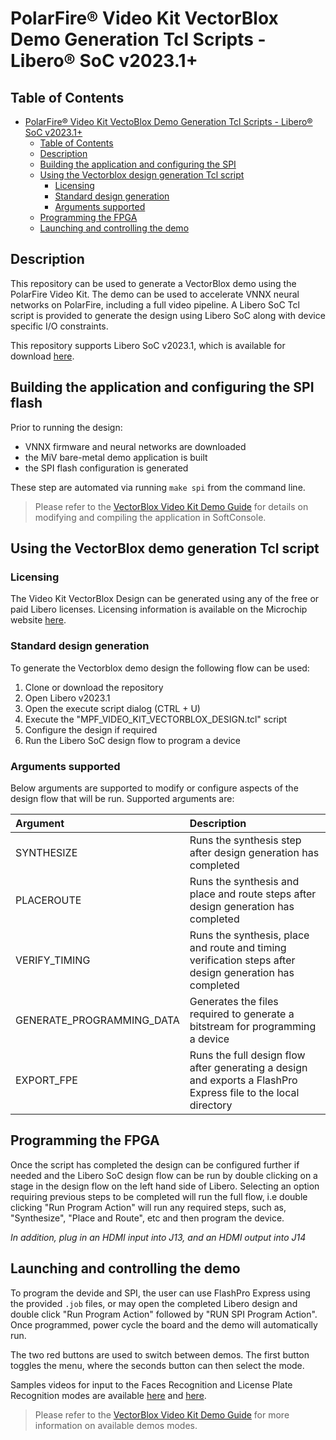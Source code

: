 # PolarFire&reg; Video Kit VectorBlox Demo Generation Tcl Scripts - Libero&reg; SoC v2023.1+

## Table of Contents

- [PolarFire&reg; Video Kit VectoBlox Demo Generation Tcl Scripts - Libero&reg; SoC v2023.1+](#polarfire-video-kit-vectorblox-demo-generation-tcl-scripts---libero-soc-v20231)
  - [Table of Contents](#table-of-contents)
  - [Description](#description)
  - [Building the application and configuring the SPI](#demo-building)
  - [Using the Vectorblox design generation Tcl script](#using-the-reference-design-generation-tcl-script)
    - [Licensing](#licensing)
    - [Standard design generation](#standard-design-generation)
    - [Arguments supported](#arguments-supported)
  - [Programming the FPGA](#programming-the-fpga)
  - [Launching and controlling the demo](#demo-controlling)

<a name="description"></a>
## Description

This repository can be used to generate a VectorBlox demo using the PolarFire Video Kit. The demo can be used to accelerate VNNX neural networks on PolarFire, including a full video pipeline. A Libero SoC Tcl script is provided to generate the design using Libero SoC along with device specific I/O constraints.

This repository supports Libero SoC v2023.1, which is available for download [here](https://www.microsemi.com/product-directory/design-resources/1750-libero-soc#downloads).

<a name="demo-building"></a>
## Building the application and configuring the SPI flash

Prior to running the design:
  - VNNX firmware and neural networks are downloaded
  - the MiV bare-metal demo application is built
  - the SPI flash configuration is generated

These step are automated via running `make spi` from the command line.

> Please refer to the [VectorBlox Video Kit Demo Guide](docs/VectorBlox_Video_Kit_Demo_Guide.pdf) for details on modifying and compiling the application in SoftConsole.


<a name="using-the-vectorblox-demo-generation-tcl-script"></a>
## Using the VectorBlox demo generation Tcl script

<a name="licensing"></a>
### Licensing

The Video Kit VectorBlox Design can be generated using any of the free or paid Libero licenses. Licensing information is available on the Microchip website [here](https://www.microchip.com/en-us/products/fpgas-and-plds/fpga-and-soc-design-tools/fpga/licensing).

<a name="standard-design-generation"></a>
### Standard design generation

To generate the Vectorblox demo design the following flow can be used:

1. Clone or download the repository
2. Open Libero v2023.1
3. Open the execute script dialog (CTRL + U)
4. Execute the "MPF_VIDEO_KIT_VECTORBLOX_DESIGN.tcl" script
5. Configure the design if required
6. Run the Libero SoC design flow to program a device

<a name="arguments-supported"></a>
### Arguments supported

Below arguments are supported to modify or configure aspects of the design flow that will be run. Supported arguments are:

| Argument                  | Description                                                                                                                                |
| :------------------------ | :------------------------------------------------------------------------------------------------------------------------------------------|
| SYNTHESIZE                | Runs the synthesis step after design generation has completed                                                         |
| PLACEROUTE                | Runs the synthesis and place and route steps after design generation has completed                                    |
| VERIFY_TIMING             | Runs the synthesis, place and route and timing verification steps after design generation has completed               |
| GENERATE_PROGRAMMING_DATA | Generates the files required to generate a bitstream for programming a device                                         |
| EXPORT_FPE                | Runs the full design flow after generating a design and exports a FlashPro Express file to the local directory                              |

<a name="programming-the-fpga"></a>
## Programming the FPGA

Once the script has completed the design can be configured further if needed and the Libero SoC design flow can be run by double clicking on a stage in the design flow on the left hand side of Libero. Selecting an option requiring previous steps to be completed will run the full flow, i.e double clicking "Run Program Action" will run any required steps, such as, "Synthesize", "Place and Route", etc and then program the device.

*In addition, plug in an HDMI input into J13, and an HDMI output into J14*


<a name="demo-controlling"></a>
## Launching and controlling the demo

To program the devide and SPI, the user can use FlashPro Express using the provided `.job` files, or may open the completed Libero design and double click "Run Program Action" followed by "RUN SPI Program Action". Once programmed, power cycle the board and the demo will automatically run.

The two red buttons are used to switch between demos. The first button toggles the menu, where the seconds button can then select the mode.

Samples videos for input to the Faces Recognition and License Plate Recognition modes are available [here](https://vector-blox-model-zoo.s3.us-west-2.amazonaws.com/Releases/SampleFaces.mp4) and [here](https://vector-blox-model-zoo.s3.us-west-2.amazonaws.com/Releases/SamplePlates.mp4).

> Please refer to the [VectorBlox Video Kit Demo Guide](docs/VectorBlox_Video_Kit_Demo_Guide.pdf) for more information on available demos modes.
